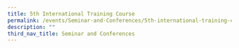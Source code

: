 ```yaml
---
title: 5th International Training Course
permalink: /events/Seminar-and-Conferences/5th-international-training-course
description: ""
third_nav_title: Seminar and Conferences
---
```

